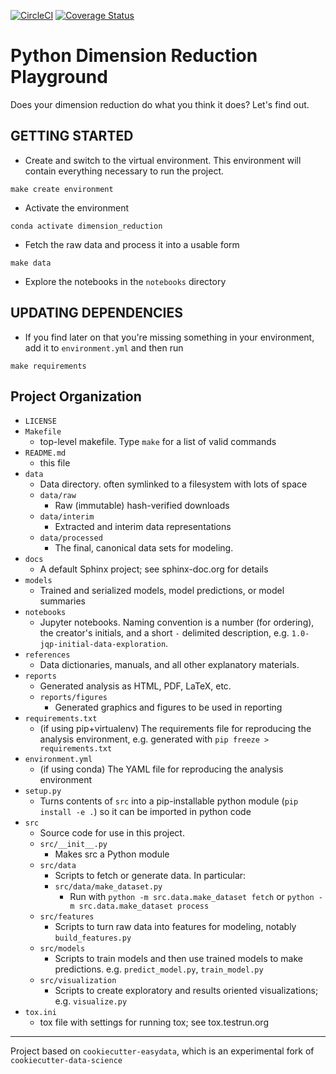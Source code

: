 [![CircleCI](https://circleci.com/gh/acwooding/dimension_reduction.svg?style=svg)](https://circleci.com/gh/acwooding/dimension_reduction)
[![Coverage Status](https://coveralls.io/repos/github/acwooding/dimension_reduction/badge.svg?branch=master)](https://coveralls.io/github/acwooding/dimension_reduction?branch=master)

Python Dimension Reduction Playground
=====================================

Does your dimension reduction do what you think it does? Let's find out.


GETTING STARTED
---------------

* Create and switch to the virtual environment. This environment will
  contain everything necessary to run the project.

```
make create environment
```


* Activate the environment
```
conda activate dimension_reduction
```

* Fetch the raw data and process it into a usable form
```
make data
```

* Explore the notebooks in the `notebooks` directory

UPDATING DEPENDENCIES
---------------------

* If you find later on that you're missing something in your environment, add it to
  `environment.yml` and then run

`make requirements`

Project Organization
------------

* `LICENSE`
* `Makefile`
    * top-level makefile. Type `make` for a list of valid commands
* `README.md`
    * this file
* `data`
    * Data directory. often symlinked to a filesystem with lots of space
    * `data/raw`
        * Raw (immutable) hash-verified downloads
    * `data/interim`
        * Extracted and interim data representations
    * `data/processed`
        * The final, canonical data sets for modeling.
* `docs`
    * A default Sphinx project; see sphinx-doc.org for details
* `models`
    * Trained and serialized models, model predictions, or model summaries
* `notebooks`
    *  Jupyter notebooks. Naming convention is a number (for ordering),
    the creator's initials, and a short `-` delimited description,
    e.g. `1.0-jqp-initial-data-exploration`.
* `references`
    * Data dictionaries, manuals, and all other explanatory materials.
* `reports`
    * Generated analysis as HTML, PDF, LaTeX, etc.
    * `reports/figures`
        * Generated graphics and figures to be used in reporting
* `requirements.txt`
    * (if using pip+virtualenv) The requirements file for reproducing the
    analysis environment, e.g. generated with `pip freeze > requirements.txt`
* `environment.yml`
    * (if using conda) The YAML file for reproducing the analysis environment
* `setup.py`
    * Turns contents of `src` into a
    pip-installable python module  (`pip install -e .`) so it can be
    imported in python code
* `src`
    * Source code for use in this project.
    * `src/__init__.py`
        * Makes src a Python module
    * `src/data`
        * Scripts to fetch or generate data. In particular:
        * `src/data/make_dataset.py`
            * Run with `python -m src.data.make_dataset fetch`
            or  `python -m src.data.make_dataset process`
    * `src/features`
        * Scripts to turn raw data into features for modeling, notably `build_features.py`
    * `src/models`
        * Scripts to train models and then use trained models to make predictions.
        e.g. `predict_model.py`, `train_model.py`
    * `src/visualization`
        * Scripts to create exploratory and results oriented visualizations; e.g.
        `visualize.py`
* `tox.ini`
    * tox file with settings for running tox; see tox.testrun.org


--------

Project based on `cookiecutter-easydata`, which is an experimental fork of
`cookiecutter-data-science`
